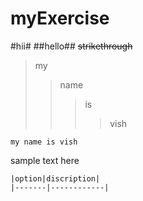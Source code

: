 # myExercise
#hii#
##hello##
~~strikethrough~~
>my
>>name
>>>is
>>>>vish
```
my name is vish
```
sample text here
```
|option|discription|
|-------|------------|

